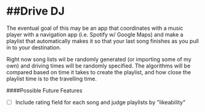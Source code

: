 ##Drive DJ
========

The eventual goal of this may be an app that coordinates with a music player with a navigation app (i.e. Spotify w/ Google Maps) and make a playlist that automatically makes it so that your last song finishes as you pull in to your destination.

Right now song lists wil be randomly generated (or importing some of my own) and driving times will be randomly specified. The algorithms will be compared based on time it takes to create the playlist, and how close the playlist time is to the travelling time.

####Possible Future Features
- [ ] Include rating field for each song and judge playlists by "likeability"
